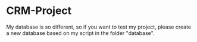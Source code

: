 # CRM-Project
My database is so different, so if you want to test my project, please create a new database based on my script in the folder "database".
